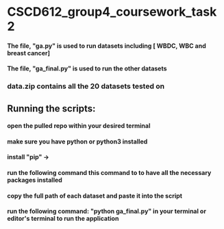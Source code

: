 # CSCD612_group4_coursework_task2


#### The file, "ga.py" is used to run datasets including [ WBDC, WBC and breast cancer]
#### The file, "ga_final.py" is used to run the other datasets 

### data.zip contains all the 20 datasets tested on 

## Running the scripts:

#### open the pulled repo within your desired terminal 
#### make sure you have python or python3 installed
#### install "pip" -> 
#### run the following command this command to to have all the necessary packages installed 

#### copy the full path of each dataset and paste it into the script 
#### run the following command: "python ga_final.py" in your terminal or editor's terminal to run the application
